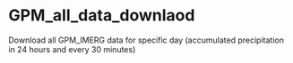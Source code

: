 # GPM_all_data_downlaod
Download all GPM_IMERG data for specific day (accumulated precipitation in 24 hours and every 30 minutes)
